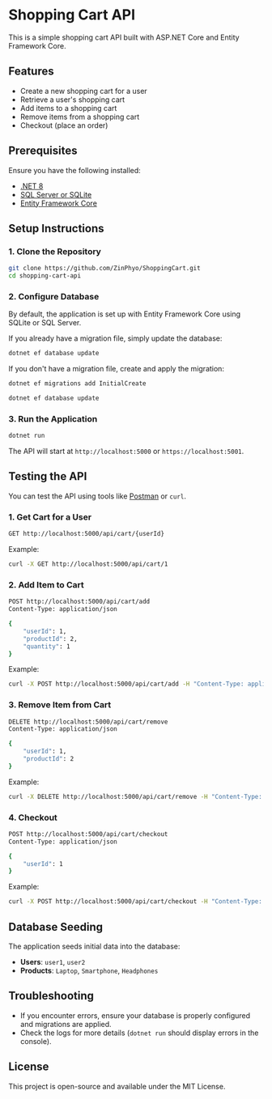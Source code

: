 # Shopping Cart API

This is a simple shopping cart API built with ASP.NET Core and Entity Framework Core.

## Features

- Create a new shopping cart for a user
- Retrieve a user's shopping cart
- Add items to a shopping cart
- Remove items from a shopping cart
- Checkout (place an order)

## Prerequisites

Ensure you have the following installed:

- [.NET 8 ](https://dotnet.microsoft.com/)
- [SQL Server or SQLite](https://www.sqlite.org/download.html)
- [Entity Framework Core](https://learn.microsoft.com/en-us/ef/core/)

## Setup Instructions

### 1. Clone the Repository

```sh
git clone https://github.com/ZinPhyo/ShoppingCart.git
cd shopping-cart-api
```

### 2. Configure Database

By default, the application is set up with Entity Framework Core using SQLite or SQL Server.

If you already have a migration file, simply update the database:

```sh
dotnet ef database update
```

If you don't have a migration file, create and apply the migration:

```sh
dotnet ef migrations add InitialCreate
```

```sh
dotnet ef database update
```

### 3. Run the Application

```sh
dotnet run
```

The API will start at `http://localhost:5000` or `https://localhost:5001`.

## Testing the API

You can test the API using tools like [Postman](https://www.postman.com/) or `curl`.

### 1. Get Cart for a User

```sh
GET http://localhost:5000/api/cart/{userId}
```

Example:

```sh
curl -X GET http://localhost:5000/api/cart/1
```

### 2. Add Item to Cart

```sh
POST http://localhost:5000/api/cart/add
Content-Type: application/json

{
    "userId": 1,
    "productId": 2,
    "quantity": 1
}
```

Example:

```sh
curl -X POST http://localhost:5000/api/cart/add -H "Content-Type: application/json" -d '{"userId":1,"productId":2,"quantity":1}'
```

### 3. Remove Item from Cart

```sh
DELETE http://localhost:5000/api/cart/remove
Content-Type: application/json

{
    "userId": 1,
    "productId": 2
}
```

Example:

```sh
curl -X DELETE http://localhost:5000/api/cart/remove -H "Content-Type: application/json" -d '{"userId":1,"productId":2}'
```

### 4. Checkout

```sh
POST http://localhost:5000/api/cart/checkout
Content-Type: application/json

{
    "userId": 1
}
```

Example:

```sh
curl -X POST http://localhost:5000/api/cart/checkout -H "Content-Type: application/json" -d '{"userId":1}'
```

## Database Seeding

The application seeds initial data into the database:

- **Users**: `user1`, `user2`
- **Products**: `Laptop`, `Smartphone`, `Headphones`

## Troubleshooting

- If you encounter errors, ensure your database is properly configured and migrations are applied.
- Check the logs for more details (`dotnet run` should display errors in the console).

## License

This project is open-source and available under the MIT License.

